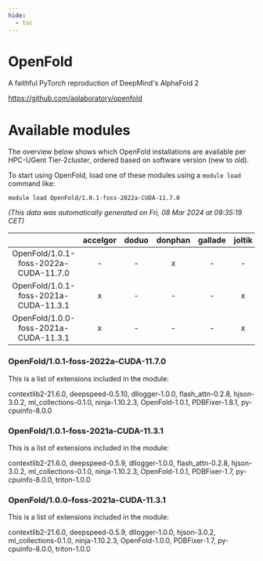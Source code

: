 ```yaml
---
hide:
  - toc
---
```


OpenFold
========


A faithful PyTorch reproduction of DeepMind's AlphaFold 2

https://github.com/aqlaboratory/openfold
# Available modules


The overview below shows which OpenFold installations are available per HPC-UGent Tier-2cluster, ordered based on software version (new to old).

To start using OpenFold, load one of these modules using a `module load` command like:

```shell
module load OpenFold/1.0.1-foss-2022a-CUDA-11.7.0
```

*(This data was automatically generated on Fri, 08 Mar 2024 at 09:35:19 CET)*  

| |accelgor|doduo|donphan|gallade|joltik|skitty|
| :---: | :---: | :---: | :---: | :---: | :---: | :---: |
|OpenFold/1.0.1-foss-2022a-CUDA-11.7.0|-|-|x|-|-|-|
|OpenFold/1.0.1-foss-2021a-CUDA-11.3.1|x|-|-|-|x|-|
|OpenFold/1.0.0-foss-2021a-CUDA-11.3.1|x|-|-|-|x|-|


### OpenFold/1.0.1-foss-2022a-CUDA-11.7.0

This is a list of extensions included in the module:

contextlib2-21.6.0, deepspeed-0.5.10, dllogger-1.0.0, flash_attn-0.2.8, hjson-3.0.2, ml_collections-0.1.0, ninja-1.10.2.3, OpenFold-1.0.1, PDBFixer-1.8.1, py-cpuinfo-8.0.0

### OpenFold/1.0.1-foss-2021a-CUDA-11.3.1

This is a list of extensions included in the module:

contextlib2-21.6.0, deepspeed-0.5.9, dllogger-1.0.0, flash_attn-0.2.8, hjson-3.0.2, ml_collections-0.1.0, ninja-1.10.2.3, OpenFold-1.0.1, PDBFixer-1.7, py-cpuinfo-8.0.0, triton-1.0.0

### OpenFold/1.0.0-foss-2021a-CUDA-11.3.1

This is a list of extensions included in the module:

contextlib2-21.6.0, deepspeed-0.5.9, dllogger-1.0.0, hjson-3.0.2, ml_collections-0.1.0, ninja-1.10.2.3, OpenFold-1.0.0, PDBFixer-1.7, py-cpuinfo-8.0.0, triton-1.0.0